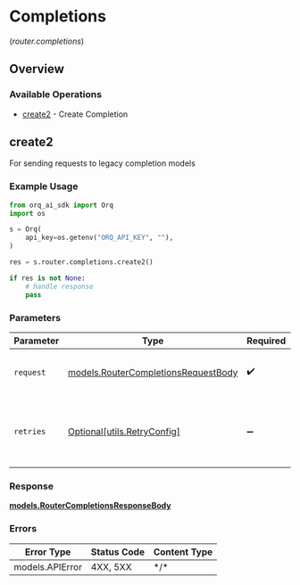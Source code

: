 # Completions
(*router.completions*)

## Overview

### Available Operations

* [create2](#create2) - Create Completion

## create2

For sending requests to legacy completion models

### Example Usage

```python
from orq_ai_sdk import Orq
import os

s = Orq(
    api_key=os.getenv("ORQ_API_KEY", ""),
)

res = s.router.completions.create2()

if res is not None:
    # handle response
    pass

```

### Parameters

| Parameter                                                                           | Type                                                                                | Required                                                                            | Description                                                                         |
| ----------------------------------------------------------------------------------- | ----------------------------------------------------------------------------------- | ----------------------------------------------------------------------------------- | ----------------------------------------------------------------------------------- |
| `request`                                                                           | [models.RouterCompletionsRequestBody](../../models/routercompletionsrequestbody.md) | :heavy_check_mark:                                                                  | The request object to use for the request.                                          |
| `retries`                                                                           | [Optional[utils.RetryConfig]](../../models/utils/retryconfig.md)                    | :heavy_minus_sign:                                                                  | Configuration to override the default retry behavior of the client.                 |

### Response

**[models.RouterCompletionsResponseBody](../../models/routercompletionsresponsebody.md)**

### Errors

| Error Type      | Status Code     | Content Type    |
| --------------- | --------------- | --------------- |
| models.APIError | 4XX, 5XX        | \*/\*           |